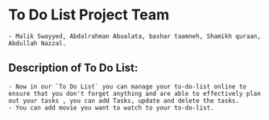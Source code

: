 # To Do List Project Team
    - Malik Swayyed, Abdalrahman Abualata, bashar taamneh, Shamikh quraan, Abdullah Nazzal.
## Description of To Do List:
    - Now in our `To Do List` you can manage your to-do-list online to ensure that you don't forget anything and are able to effectively plan out your tasks , you can add Tasks, update and delete the tasks.
    - You can add movie you want to watch to your to-do-list.